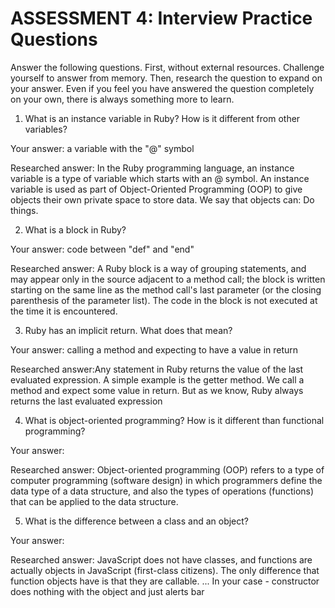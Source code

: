 # ASSESSMENT 4: Interview Practice Questions

Answer the following questions. First, without external resources. Challenge yourself to answer from memory. Then, research the question to expand on your answer. Even if you feel you have answered the question completely on your own, there is always something more to learn.  

1. What is an instance variable in Ruby? How is it different from other variables?

  Your answer: a variable with the "@" symbol

  Researched answer: In the Ruby programming language, an instance variable is a type of variable which starts with an @ symbol. An instance variable is used as part of Object-Oriented Programming (OOP) to give objects their own private space to store data. We say that objects can: Do things.



2. What is a block in Ruby?

  Your answer: code between "def" and "end"

  Researched answer: A Ruby block is a way of grouping statements, and may appear only in the source adjacent to a method call; the block is written starting on the same line as the method call's last parameter (or the closing parenthesis of the parameter list). The code in the block is not executed at the time it is encountered.




3. Ruby has an implicit return. What does that mean?

  Your answer: calling a method and expecting to have a value in return 

  Researched answer:Any statement in Ruby returns the value of the last evaluated expression. A simple example is the getter method. We call a method and expect some value in return. But as we know, Ruby always returns the last evaluated expression



4. What is object-oriented programming? How is it different than functional programming?

  Your answer: 

  Researched answer: Object-oriented programming (OOP) refers to a type of computer programming (software design) in which programmers define the data type of a data structure, and also the types of operations (functions) that can be applied to the data structure.




5. What is the difference between a class and an object?

  Your answer: 

  Researched answer: JavaScript does not have classes, and functions are actually objects in JavaScript (first-class citizens). The only difference that function objects have is that they are callable. ... In your case - constructor does nothing with the object and just alerts bar 
